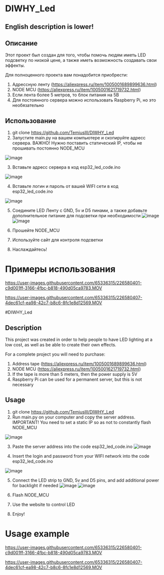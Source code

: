 # DIWHY_Led

## English description is lower!

## Описание
Этот проект был создан для того, чтобы помочь людям иметь LED подсветку по низкой цене, а также иметь возможность создавать свои эффекты.

Для полноценного проекта вам понадобится приобрести:
1. Адрессную ленту (https://aliexpress.ru/item/1005001689899636.html)
2. NODE MCU (https://aliexpress.ru/item/1005001621719732.html)
3. Если лента более 5 метров, то блок питания на 5В
4. Для постоянного сервера можно использовать Raspberry Pi, но это необязательно

## Использование

1. git clone https://github.com/TemiusIII/DIWHY_Led
2. Запустите main.py на вашем компьютере и скопируйте адресс сервера. ВАЖНО! Нужно поставить статический IP, чтобы не прошивать постоянно NODE_MCU

![image](https://user-images.githubusercontent.com/65336315/226576806-f1856700-3512-4a23-a1c1-8ddf08216c58.png)

3. Вставьте адресс сервера в код esp32_led_code.ino

![image](https://user-images.githubusercontent.com/65336315/226577281-68ed29c8-48e7-4e21-906e-68a893d7c51e.png)

4. Вставьте логин и пароль от вашей WIFI сети в код esp32_led_code.ino

![image](https://user-images.githubusercontent.com/65336315/226577526-042b7062-ab83-42bd-8cbd-8091a2772992.png)

5. Соедините LED Ленту с GND,  5v и D5 пинами, а также добавьте дополнительное питание для подсветки при необходимости
![image](https://user-images.githubusercontent.com/65336315/226578253-1072ee45-4ff4-4819-a962-e89919a813d9.png)
![image](https://user-images.githubusercontent.com/65336315/226578270-a2597655-d4d8-459f-82ff-88df6b339a97.png)


6. Прошейте NODE_MCU
7. Используйте сайт для контроля подсветки
8. Наслаждайтесь!

# Примеры использования


https://user-images.githubusercontent.com/65336315/226580401-c9d001ff-3166-4fbc-b818-490d05ca9783.MOV



https://user-images.githubusercontent.com/65336315/226580407-4dec61cf-ea98-42c7-b8c6-8fc1e8d12569.MOV



#DIWHY_Led

## Description
This project was created in order to help people to have LED lighting at a low cost, as well as be able to create their own effects.

For a complete project you will need to purchase:
1. Address tape (https://aliexpress.ru/item/1005001689899636.html)
2. NODE MCU (https://aliexpress.ru/item/1005001621719732.html)
3. If the tape is more than 5 meters, then the power supply is 5V
4. Raspberry Pi can be used for a permanent server, but this is not necessary

## Usage

1. git clone https://github.com/TemiusIII/DIWHY_Led
2. Run main.py on your computer and copy the server address. IMPORTANT! You need to set a static IP so as not to constantly flash NODE_MCU

![image](https://user-images.githubusercontent.com/65336315/226576806-f1856700-3512-4a23-a1c1-8ddf08216c58.png)

3. Paste the server address into the code esp32_led_code.ino
![image](https://user-images.githubusercontent.com/65336315/226577281-68ed29c8-48e7-4e21-906e-68a893d7c51e.png)

4. Insert the login and password from your WIFI network into the code esp32_led_code.ino

![image](https://user-images.githubusercontent.com/65336315/226577526-042b7062-ab83-42bd-8cbd-8091a2772992.png)

5. Connect the LED strip to GND, 5v and D5 pins, and add additional power for backlight if needed
![image](https://user-images.githubusercontent.com/65336315/226578253-1072ee45-4ff4-4819-a962-e89919a813d9.png)
![image](https://user-images.githubusercontent.com/65336315/226578270-a2597655-d4d8-459f-82ff-88df6b339a97.png)


6. Flash NODE_MCU
7. Use the website to control LED
8. Enjoy!

# Usage example


https://user-images.githubusercontent.com/65336315/226580401-c9d001ff-3166-4fbc-b818-490d05ca9783.MOV



https://user-images.githubusercontent.com/65336315/226580407-4dec61cf-ea98-42c7-b8c6-8fc1e8d12569.MOV
